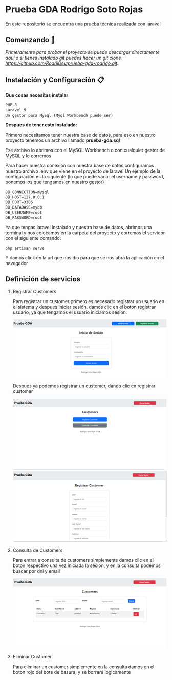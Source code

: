 # Prueba GDA Rodrigo Soto Rojas

En este repositorio se encuentra una prueba técnica realizada con laravel

## Comenzando 🚀

_Primeramente para probar el proyecto se puede descargar directamente aquí o si tienes instalado git puedes hacer un git clone https://github.com/RodriiDev/prueba-gda-rodrigo.git._

## Instalación y Configuración 📋

**Que cosas necesitas instalar**

```
PHP 8
Laravel 9
Un gestor para MySql (Myql Workbench puede ser)
```

**Despues de tener esto instalado:**

Primero necesitamos tener nuestra base de datos, para eso en nuestro proyecto tenemos un archivo llamado **prueba-gda.sql**

Ese archivo lo abrimos con el MySQL Workbench o con cualquier gestor de MySQL y lo corremos

Para hacer nuestra conexión con nuestra base de datos configuramos nuestro archivo .env que viene en el proyecto de laravel
Un ejemplo de la configuración es la siguiente (lo que puede variar el username y password, ponemos los que tengamos en nuestro gestor)

```
DB_CONNECTION=mysql
DB_HOST=127.0.0.1
DB_PORT=3306
DB_DATABASE=mydb
DB_USERNAME=root
DB_PASSWORD=root
```

Ya que tengas laravel instalado y nuestra base de datos, abrimos una terminal y nos colocamos en la carpeta del proyecto y corremos el servidor con el siguiente comando:

```
php artisan serve
```

Y damos click en la url que nos dio para que se nos abra la aplicación en el navegador

## Definición de servicios

1. Registrar Customers

    Para registrar un customer primero es necesario registrar un usuario en el sistema y despues iniciar sesión, damos clic en el boton registrar usuario, ya que tengamos el usuario iniciamos sesión.

    ![Inicio Sesión](gda1.PNG)

    Despues ya podemos registrar un customer, dando clic en registrar customer

    ![Customer](gda2.PNG)
    ![Customer](gda4.PNG)


2. Consulta de Customers

    Para entrar a consulta de customers simplemente damos clic en el boton respectivo una vez iniciada la sesión, y en la consulta podemos buscar por dni y email

    ![Customer](gda3.PNG)

3. Eliminar Customer

    Para eliminar un customer simplemente en la consulta damos en el boton rojo del bote de basura, y se borrará logicamente

